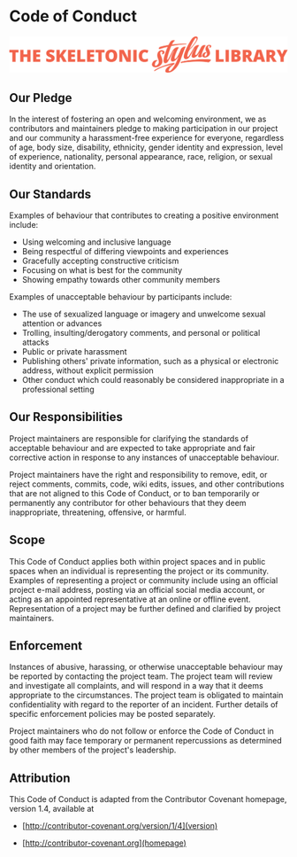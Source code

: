 # Code of Conduct

![alt text][logo]

[logo]: assets/skeletonic-stylus-header.svg "Banner representing the Skeletonic Stylus Documentation Library"

## Our Pledge

In the interest of fostering an open and welcoming environment, we as contributors and maintainers pledge to making participation in our project and our community a harassment-free experience for everyone, regardless of age, body size, disability, ethnicity, gender identity and expression, level of experience, nationality, personal appearance, race, religion, or sexual identity and orientation.

## Our Standards

Examples of behaviour that contributes to creating a positive environment include:

-   Using welcoming and inclusive language
-   Being respectful of differing viewpoints and experiences
-   Gracefully accepting constructive criticism
-   Focusing on what is best for the community
-   Showing empathy towards other community members

Examples of unacceptable behaviour by participants include:

-   The use of sexualized language or imagery and unwelcome sexual attention or advances
-   Trolling, insulting/derogatory comments, and personal or political attacks
-   Public or private harassment
-   Publishing others' private information, such as a physical or electronic address, without explicit permission
-   Other conduct which could reasonably be considered inappropriate in a professional setting

## Our Responsibilities

Project maintainers are responsible for clarifying the standards of acceptable behaviour and are expected to take appropriate and fair corrective action in response to any instances of unacceptable behaviour.

Project maintainers have the right and responsibility to remove, edit, or reject comments, commits, code, wiki edits, issues, and other contributions that are not aligned to this Code of Conduct, or to ban temporarily or permanently any contributor for other behaviours that they deem inappropriate, threatening, offensive, or harmful.

## Scope

This Code of Conduct applies both within project spaces and in public spaces when an individual is representing the project or its community. Examples of representing a project or community include using an official project e-mail address, posting via an official social media account, or acting as an appointed representative at an online or offline event. Representation of a project may be further defined and clarified by project maintainers.

## Enforcement

Instances of abusive, harassing, or otherwise unacceptable behaviour may be reported by contacting the project team. The project team will review and investigate all complaints, and will respond in a way that it deems appropriate to the circumstances. The project team is obligated to maintain confidentiality with regard to the reporter of an incident. Further details of specific enforcement policies may be posted separately.

Project maintainers who do not follow or enforce the Code of Conduct in good faith may face temporary or permanent repercussions as determined by other members of the project's leadership.

## Attribution

This Code of Conduct is adapted from the Contributor Covenant homepage, version 1.4, available at

-   [http://contributor-covenant.org/version/1/4](version)

-   [http://contributor-covenant.org](homepage)
